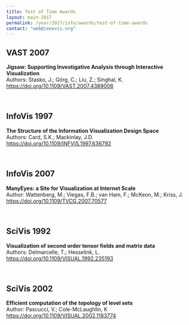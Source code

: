 ```yaml
---
title: Test of Time Awards
layout: main-2017
permalink: /year/2017/info/awards/test-of-time-awards
contact: "web@ieeevis.org"
---
```


## VAST 2007

**Jigsaw: Supporting Investigative Analysis through Interactive Visualization**
<br/>
Authors: Stasko, J.; Görg, C.; Liu, Z.; Singhal, K.<br>
<a href="https://doi.org/10.1109/VAST.2007.4389006">https://doi.org/10.1109/VAST.2007.4389006 </a><br>
<!--- VAST 2007 --->
<br/>

<!--- Jigsaw is a visual analytics system, developed by the Georgia Institute of Technology, for enabling analysts and researchers to explore, analyze, and make sense of document collections. This 2007 VAST paper, co-authored by John Stasko, Carsten Görg, Zhicheng Liu, and Kanupriya Singhal, brought Jigsaw to light for the first time. Since then, the software has been used extensively by investigators, analysts, and researchers in many fields, including visualization, text analysis, journalism, law enforcement, finance, and so on According to Google Scholar, the paper has received over 400 citations. While a number of papers published in IEEE VAST 2007 have made significant impact because of their novel scientific contributions, this VAST paper on Jigsaw stands the test of the time with the highest impact. -->

## InfoVis 1997

**The Structure of the Information Visualization Design Space**
<br/>
Authors: Card, S.K.; Mackinlay, J.D.<br>
<a href="https://doi.org/10.1109/INFVIS.1997.636792">https://doi.org/10.1109/INFVIS.1997.636792 </a><br>
<!--- InfoVis 1997 --->
<br/>

<!--- A unanimous choice amongst panel members and an enjoyable read, from which each of us learned things we had not thought of recently. Card and Mackinlay introduce a model of the visualization design space that is revealing and helps with description and explanation. It's relevant today and useful to apply this to some of the visualization that has developed in the last couple of decades. Really, the paper is well worth reading again  - please have a look.
The work has had a big influence on future papers - and is in effect an early characterization of the kind of work that many of us have attempted since.
Other papers that describe processes and areas of influence followed the lead of this seminal piece of work that mapped the design space explicitly, described and differentiated idioms and dealt with geographic coordinates specifically.
Card and Mackinlay really helped the community understand what visualization was all about and their paper and approach have had lasting effect.
As we said, the notation can be usefully applied to current visualization techniques to describe them, compare them and give us traction as we begin to explain why particular locations in the visualization design space may be appropriate in certain contexts. -->

## InfoVis 2007

**ManyEyes: a Site for Visualization at Internet Scale**
<br/>
Author: Wattenberg, M.; Viegas, F.B.; van Ham, F.; McKeon, M.; Kriss, J.<br>
<a href="https://doi.org/10.1109/TVCG.2007.70577">https://doi.org/10.1109/TVCG.2007.70577 </a><br>
<!--- InfoVis 2007 --->
<br/>

<!--- The ManyEyes project, which this paper describes, has been impactful in many ways. The most straight forward are its citations, 671 in total, 48 at VIS. The ToT 2007 committee was unanimous in its decision. We think that beyond the citations this paper has had a huge impact, on the research community, on the information visualization industry, and on the general public. ManyEyes was on the vanguard of the research community starting to think more broadly about what kind of people might make use of an information visualization.  Rather than domain experts, ManyEyes was designed for the general public. People could use the ManyEyes website, upload their own data, choose one of several templates, and create a visualization of their own. This led the research community to think about personal visualizations for individuals’ own data, spurred emphasis on collaborative visualization, and about the importance of visualization on the web. It has had impact industry in that now both Tableau (via Tableau Public) and Microsoft (Via Power BI) have their own data tools for public use. However, we think that the impact on the general population might be most important. This paper had led the ideas about rise of social computing and the importance of data and visualization to people in general – or more specifically, introduced ideas about the democratization of data and visualization. -->

## SciVis 1992

**Visualization of second order tensor fields and matrix data**
<br/>
Authors: Delmarcelle, T.; Hesselink, L.<br>
<a href="https://doi.org/10.1109/VISUAL.1992.235193">https://doi.org/10.1109/VISUAL.1992.235193 </a><br>
<!--- Vis 1992 --->
<br/>

## SciVis 2002

**Efficient computation of the topology of level sets**
<br/>
Author: Pascucci, V.; Cole-McLaughlin, K<br>
<a href="https://doi.org/10.1109/VISUAL.2002.1183774">https://doi.org/10.1109/VISUAL.2002.1183774 </a><br>
<!--- Vis 2002 --->
<br/>

